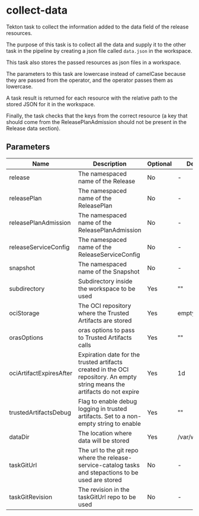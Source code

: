 # collect-data

Tekton task to collect the information added to the data field of the release resources.

The purpose of this task is to collect all the data and supply it to the other task in the pipeline by creating
a json file called `data.json` in the workspace.

This task also stores the passed resources as json files in a workspace.

The parameters to this task are lowercase instead of camelCase because they are passed from the operator, and the
operator passes them as lowercase.

A task result is returned for each resource with the relative path to the stored JSON for it in the workspace.

Finally, the task checks that the keys from the correct resource (a key that should come from the
ReleasePlanAdmission should not be present in the Release data section).

## Parameters

| Name                    | Description                                                                                                                | Optional | Default value        |
|-------------------------|----------------------------------------------------------------------------------------------------------------------------|----------|----------------------|
| release                 | The namespaced name of the Release                                                                                         | No       | -                    |
| releasePlan             | The namespaced name of the ReleasePlan                                                                                     | No       | -                    |
| releasePlanAdmission    | The namespaced name of the ReleasePlanAdmission                                                                            | No       | -                    |
| releaseServiceConfig    | The namespaced name of the ReleaseServiceConfig                                                                            | No       | -                    |
| snapshot                | The namespaced name of the Snapshot                                                                                        | No       | -                    |
| subdirectory            | Subdirectory inside the workspace to be used                                                                               | Yes      | ""                   |
| ociStorage              | The OCI repository where the Trusted Artifacts are stored                                                                  | Yes      | empty                |
| orasOptions             | oras options to pass to Trusted Artifacts calls                                                                            | Yes      | ""                   |
| ociArtifactExpiresAfter | Expiration date for the trusted artifacts created in the OCI repository. An empty string means the artifacts do not expire | Yes      | 1d                   |
| trustedArtifactsDebug   | Flag to enable debug logging in trusted artifacts. Set to a non-empty string to enable                                     | Yes      | ""                   |
| dataDir                 | The location where data will be stored                                                                                     | Yes      | /var/workdir/release |
| taskGitUrl              | The url to the git repo where the release-service-catalog tasks and stepactions to be used are stored                      | No       | -                    |
| taskGitRevision         | The revision in the taskGitUrl repo to be used                                                                             | No       | -                    |
